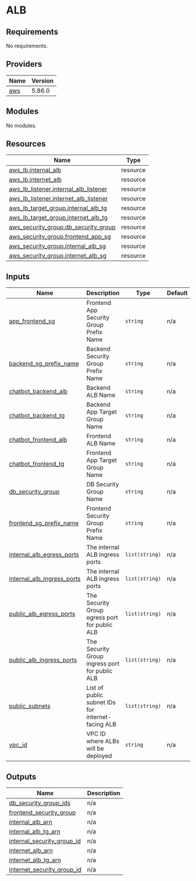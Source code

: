 # ALB

<!-- BEGIN_TF_DOCS -->
## Requirements

No requirements.

## Providers

| Name | Version |
|------|---------|
| <a name="provider_aws"></a> [aws](#provider\_aws) | 5.86.0 |

## Modules

No modules.

## Resources

| Name | Type |
|------|------|
| [aws_lb.internal_alb](https://registry.terraform.io/providers/hashicorp/aws/latest/docs/resources/lb) | resource |
| [aws_lb.internet_alb](https://registry.terraform.io/providers/hashicorp/aws/latest/docs/resources/lb) | resource |
| [aws_lb_listener.internal_alb_listener](https://registry.terraform.io/providers/hashicorp/aws/latest/docs/resources/lb_listener) | resource |
| [aws_lb_listener.internet_alb_listener](https://registry.terraform.io/providers/hashicorp/aws/latest/docs/resources/lb_listener) | resource |
| [aws_lb_target_group.internal_alb_tg](https://registry.terraform.io/providers/hashicorp/aws/latest/docs/resources/lb_target_group) | resource |
| [aws_lb_target_group.internet_alb_tg](https://registry.terraform.io/providers/hashicorp/aws/latest/docs/resources/lb_target_group) | resource |
| [aws_security_group.db_security_group](https://registry.terraform.io/providers/hashicorp/aws/latest/docs/resources/security_group) | resource |
| [aws_security_group.frontend_app_sg](https://registry.terraform.io/providers/hashicorp/aws/latest/docs/resources/security_group) | resource |
| [aws_security_group.internal_alb_sg](https://registry.terraform.io/providers/hashicorp/aws/latest/docs/resources/security_group) | resource |
| [aws_security_group.internet_alb_sg](https://registry.terraform.io/providers/hashicorp/aws/latest/docs/resources/security_group) | resource |

## Inputs

| Name | Description | Type | Default | Required |
|------|-------------|------|---------|:--------:|
| <a name="input_app_frontend_sg"></a> [app\_frontend\_sg](#input\_app\_frontend\_sg) | Frontend App Security Group Prefix Name | `string` | n/a | yes |
| <a name="input_backend_sg_prefix_name"></a> [backend\_sg\_prefix\_name](#input\_backend\_sg\_prefix\_name) | Backend Security Group Prefix Name | `string` | n/a | yes |
| <a name="input_chatbot_backend_alb"></a> [chatbot\_backend\_alb](#input\_chatbot\_backend\_alb) | Backend ALB Name | `string` | n/a | yes |
| <a name="input_chatbot_backend_tg"></a> [chatbot\_backend\_tg](#input\_chatbot\_backend\_tg) | Backend App Target Group Name | `string` | n/a | yes |
| <a name="input_chatbot_frontend_alb"></a> [chatbot\_frontend\_alb](#input\_chatbot\_frontend\_alb) | Frontend ALB Name | `string` | n/a | yes |
| <a name="input_chatbot_frontend_tg"></a> [chatbot\_frontend\_tg](#input\_chatbot\_frontend\_tg) | Frontend App Target Group Name | `string` | n/a | yes |
| <a name="input_db_security_group"></a> [db\_security\_group](#input\_db\_security\_group) | DB Security Group Name | `string` | n/a | yes |
| <a name="input_frontend_sg_prefix_name"></a> [frontend\_sg\_prefix\_name](#input\_frontend\_sg\_prefix\_name) | Frontend Security Group Prefix Name | `string` | n/a | yes |
| <a name="input_internal_alb_egress_ports"></a> [internal\_alb\_egress\_ports](#input\_internal\_alb\_egress\_ports) | The internal ALB ingress ports | `list(string)` | n/a | yes |
| <a name="input_internal_alb_ingress_ports"></a> [internal\_alb\_ingress\_ports](#input\_internal\_alb\_ingress\_ports) | The internal ALB ingress ports | `list(string)` | n/a | yes |
| <a name="input_public_alb_egress_ports"></a> [public\_alb\_egress\_ports](#input\_public\_alb\_egress\_ports) | The Security Group egress port for public ALB | `list(string)` | n/a | yes |
| <a name="input_public_alb_ingress_ports"></a> [public\_alb\_ingress\_ports](#input\_public\_alb\_ingress\_ports) | The Security Group ingress port for public ALB | `list(string)` | n/a | yes |
| <a name="input_public_subnets"></a> [public\_subnets](#input\_public\_subnets) | List of public subnet IDs for internet-facing ALB | `list(string)` | n/a | yes |
| <a name="input_vpc_id"></a> [vpc\_id](#input\_vpc\_id) | VPC ID where ALBs will be deployed | `string` | n/a | yes |

## Outputs

| Name | Description |
|------|-------------|
| <a name="output_db_security_group_ids"></a> [db\_security\_group\_ids](#output\_db\_security\_group\_ids) | n/a |
| <a name="output_frontend_security_group"></a> [frontend\_security\_group](#output\_frontend\_security\_group) | n/a |
| <a name="output_internal_alb_arn"></a> [internal\_alb\_arn](#output\_internal\_alb\_arn) | n/a |
| <a name="output_internal_alb_tg_arn"></a> [internal\_alb\_tg\_arn](#output\_internal\_alb\_tg\_arn) | n/a |
| <a name="output_internal_security_group_id"></a> [internal\_security\_group\_id](#output\_internal\_security\_group\_id) | n/a |
| <a name="output_internet_alb_arn"></a> [internet\_alb\_arn](#output\_internet\_alb\_arn) | n/a |
| <a name="output_internet_alb_tg_arn"></a> [internet\_alb\_tg\_arn](#output\_internet\_alb\_tg\_arn) | n/a |
| <a name="output_internet_security_group_id"></a> [internet\_security\_group\_id](#output\_internet\_security\_group\_id) | n/a |
<!-- END_TF_DOCS -->

